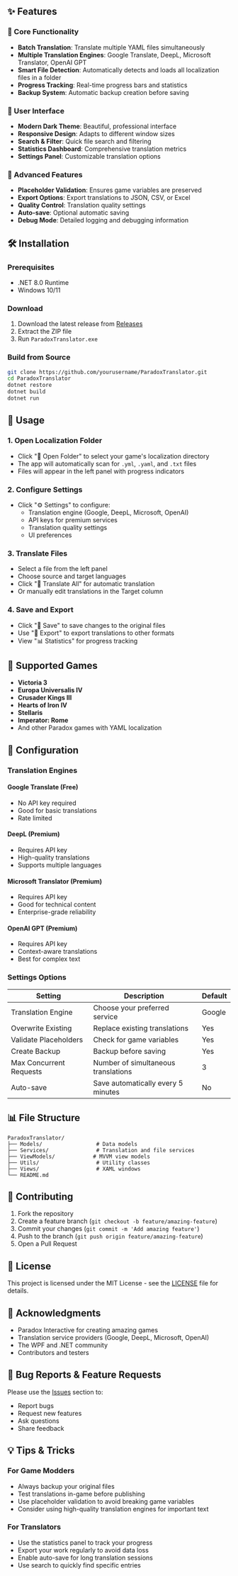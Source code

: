 ## ✨ Features

### 🔧 Core Functionality
- **Batch Translation**: Translate multiple YAML files simultaneously
- **Multiple Translation Engines**: Google Translate, DeepL, Microsoft Translator, OpenAI GPT
- **Smart File Detection**: Automatically detects and loads all localization files in a folder
- **Progress Tracking**: Real-time progress bars and statistics
- **Backup System**: Automatic backup creation before saving

### 🎨 User Interface
- **Modern Dark Theme**: Beautiful, professional interface
- **Responsive Design**: Adapts to different window sizes
- **Search & Filter**: Quick file search and filtering
- **Statistics Dashboard**: Comprehensive translation metrics
- **Settings Panel**: Customizable translation options

### 🚀 Advanced Features
- **Placeholder Validation**: Ensures game variables are preserved
- **Export Options**: Export translations to JSON, CSV, or Excel
- **Quality Control**: Translation quality settings
- **Auto-save**: Optional automatic saving
- **Debug Mode**: Detailed logging and debugging information

## 🛠️ Installation

### Prerequisites
- .NET 8.0 Runtime
- Windows 10/11

### Download
1. Download the latest release from [Releases](https://github.com/yourusername/ParadoxTranslator/releases)
2. Extract the ZIP file
3. Run `ParadoxTranslator.exe`

### Build from Source
```bash
git clone https://github.com/yourusername/ParadoxTranslator.git
cd ParadoxTranslator
dotnet restore
dotnet build
dotnet run
```

## 📖 Usage

### 1. Open Localization Folder
- Click "📁 Open Folder" to select your game's localization directory
- The app will automatically scan for `.yml`, `.yaml`, and `.txt` files
- Files will appear in the left panel with progress indicators

### 2. Configure Settings
- Click "⚙️ Settings" to configure:
  - Translation engine (Google, DeepL, Microsoft, OpenAI)
  - API keys for premium services
  - Translation quality settings
  - UI preferences

### 3. Translate Files
- Select a file from the left panel
- Choose source and target languages
- Click "🔄 Translate All" for automatic translation
- Or manually edit translations in the Target column

### 4. Save and Export
- Click "💾 Save" to save changes to the original files
- Use "💾 Export" to export translations to other formats
- View "📊 Statistics" for progress tracking

## 🎯 Supported Games

- **Victoria 3**
- **Europa Universalis IV**
- **Crusader Kings III**
- **Hearts of Iron IV**
- **Stellaris**
- **Imperator: Rome**
- And other Paradox games with YAML localization

## 🔧 Configuration

### Translation Engines

#### Google Translate (Free)
- No API key required
- Good for basic translations
- Rate limited

#### DeepL (Premium)
- Requires API key
- High-quality translations
- Supports multiple languages

#### Microsoft Translator (Premium)
- Requires API key
- Good for technical content
- Enterprise-grade reliability

#### OpenAI GPT (Premium)
- Requires API key
- Context-aware translations
- Best for complex text

### Settings Options

| Setting | Description | Default |
|---------|-------------|---------|
| Translation Engine | Choose your preferred service | Google |
| Overwrite Existing | Replace existing translations | Yes |
| Validate Placeholders | Check for game variables | Yes |
| Create Backup | Backup before saving | Yes |
| Max Concurrent Requests | Number of simultaneous translations | 3 |
| Auto-save | Save automatically every 5 minutes | No |

## 📊 File Structure

```
ParadoxTranslator/
├── Models/                 # Data models
├── Services/               # Translation and file services
├── ViewModels/            # MVVM view models
├── Utils/                  # Utility classes
├── Views/                  # XAML windows
└── README.md
```

## 🤝 Contributing

1. Fork the repository
2. Create a feature branch (`git checkout -b feature/amazing-feature`)
3. Commit your changes (`git commit -m 'Add amazing feature'`)
4. Push to the branch (`git push origin feature/amazing-feature`)
5. Open a Pull Request

## 📝 License

This project is licensed under the MIT License - see the [LICENSE](LICENSE) file for details.

## 🙏 Acknowledgments

- Paradox Interactive for creating amazing games
- Translation service providers (Google, DeepL, Microsoft, OpenAI)
- The WPF and .NET community
- Contributors and testers

## 🐛 Bug Reports & Feature Requests

Please use the [Issues](https://github.com/yourusername/ParadoxTranslator/issues) section to:
- Report bugs
- Request new features
- Ask questions
- Share feedback


## 💡 Tips & Tricks

### For Game Modders
- Always backup your original files
- Test translations in-game before publishing
- Use placeholder validation to avoid breaking game variables
- Consider using high-quality translation engines for important text

### For Translators
- Use the statistics panel to track your progress
- Export your work regularly to avoid data loss
- Enable auto-save for long translation sessions
- Use search to quickly find specific entries


